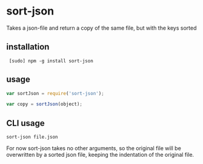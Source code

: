 sort-json
=========

Takes a json-file and return a copy of the same file, but with the keys sorted

installation
------------

` [sudo] npm -g install sort-json`


usage
-----

```js
var sortJson = require('sort-json');

var copy = sortJson(object);
```

CLI usage
---------
`sort-json file.json`

For now sort-json takes no other arguments, so the original file will be overwritten by a sorted json file, keeping the indentation of the original file.
